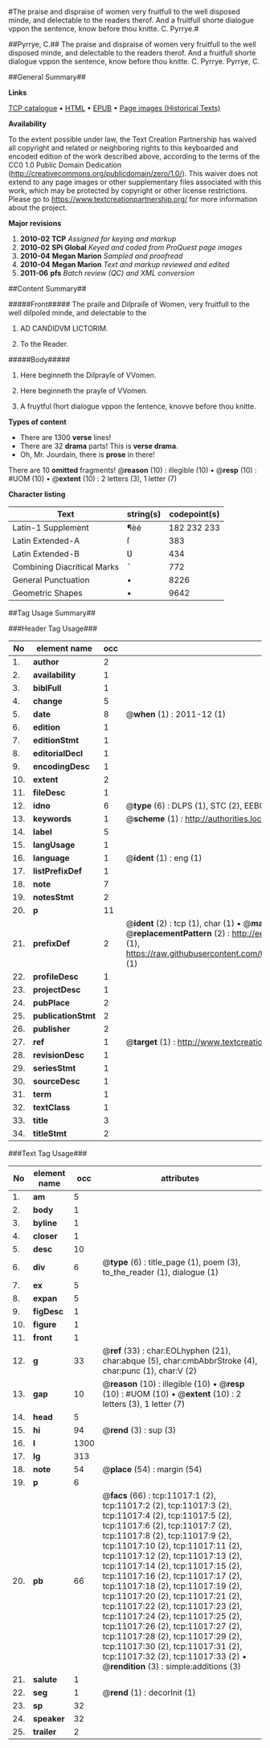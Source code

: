 #The praise and dispraise of women very fruitfull to the well disposed minde, and delectable to the readers therof. And a fruitfull shorte dialogue vppon the sentence, know before thou knitte. C. Pyrrye.#

##Pyrrye, C.##
The praise and dispraise of women very fruitfull to the well disposed minde, and delectable to the readers therof. And a fruitfull shorte dialogue vppon the sentence, know before thou knitte. C. Pyrrye.
Pyrrye, C.

##General Summary##

**Links**

[TCP catalogue](http://www.ota.ox.ac.uk/tcp/)  • 
[HTML](http://tei.it.ox.ac.uk/tcp/Texts-HTML/free/A10/A10244.html)  • 
[EPUB](http://tei.it.ox.ac.uk/tcp/Texts-EPUB/free/A10/A10244.epub) • 
[Page images (Historical Texts)](https://historicaltexts.jisc.ac.uk/eebo-99846078e)

**Availability**

To the extent possible under law, the Text Creation Partnership has waived all copyright and related or neighboring rights to this keyboarded and encoded edition of the work described above, according to the terms of the CC0 1.0 Public Domain Dedication (http://creativecommons.org/publicdomain/zero/1.0/). This waiver does not extend to any page images or other supplementary files associated with this work, which may be protected by copyright or other license restrictions. Please go to https://www.textcreationpartnership.org/ for more information about the project.

**Major revisions**

1. __2010-02__ __TCP__ *Assigned for keying and markup*
1. __2010-02__ __SPi Global__ *Keyed and coded from ProQuest page images*
1. __2010-04__ __Megan Marion__ *Sampled and proofread*
1. __2010-04__ __Megan Marion__ *Text and markup reviewed and edited*
1. __2011-06__ __pfs__ *Batch review (QC) and XML conversion*

##Content Summary##

#####Front#####
The praiſe and Diſpraiſe of Women, very fruitfull to the well diſpoſed minde, and delectable to the 
1. AD CANDIDVM LICTORIM.

1. To the Reader.

#####Body#####

1. Here beginneth the Diſprayſe of VVomen.

1. Here beginneth the prayſe of VVomen.

1. A fruytful ſhort dialogue vppon the ſentence, knovve before thou knitte.

**Types of content**

  * There are 1300 **verse** lines!
  * There are 32 **drama** parts! This is **verse drama**.
  * Oh, Mr. Jourdain, there is **prose** in there!

There are 10 **omitted** fragments! 
 @__reason__ (10) : illegible (10)  •  @__resp__ (10) : #UOM (10)  •  @__extent__ (10) : 2 letters (3), 1 letter (7)

**Character listing**


|Text|string(s)|codepoint(s)|
|---|---|---|
|Latin-1 Supplement|¶èé|182 232 233|
|Latin Extended-A|ſ|383|
|Latin Extended-B|Ʋ|434|
|Combining             Diacritical Marks|̄|772|
|General Punctuation|•|8226|
|Geometric Shapes|▪|9642|

##Tag Usage Summary##

###Header Tag Usage###

|No|element name|occ|attributes|
|---|---|---|---|
|1.|__author__|2||
|2.|__availability__|1||
|3.|__biblFull__|1||
|4.|__change__|5||
|5.|__date__|8| @__when__ (1) : 2011-12 (1)|
|6.|__edition__|1||
|7.|__editionStmt__|1||
|8.|__editorialDecl__|1||
|9.|__encodingDesc__|1||
|10.|__extent__|2||
|11.|__fileDesc__|1||
|12.|__idno__|6| @__type__ (6) : DLPS (1), STC (2), EEBO-CITATION (1), PROQUEST (1), VID (1)|
|13.|__keywords__|1| @__scheme__ (1) : http://authorities.loc.gov/ (1)|
|14.|__label__|5||
|15.|__langUsage__|1||
|16.|__language__|1| @__ident__ (1) : eng (1)|
|17.|__listPrefixDef__|1||
|18.|__note__|7||
|19.|__notesStmt__|2||
|20.|__p__|11||
|21.|__prefixDef__|2| @__ident__ (2) : tcp (1), char (1)  •  @__matchPattern__ (2) : ([0-9\-]+):([0-9IVX]+) (1), (.+) (1)  •  @__replacementPattern__ (2) : http://eebo.chadwyck.com/downloadtiff?vid=$1&page=$2 (1), https://raw.githubusercontent.com/textcreationpartnership/Texts/master/tcpchars.xml#$1 (1)|
|22.|__profileDesc__|1||
|23.|__projectDesc__|1||
|24.|__pubPlace__|2||
|25.|__publicationStmt__|2||
|26.|__publisher__|2||
|27.|__ref__|1| @__target__ (1) : http://www.textcreationpartnership.org/docs/. (1)|
|28.|__revisionDesc__|1||
|29.|__seriesStmt__|1||
|30.|__sourceDesc__|1||
|31.|__term__|1||
|32.|__textClass__|1||
|33.|__title__|3||
|34.|__titleStmt__|2||


###Text Tag Usage###

|No|element name|occ|attributes|
|---|---|---|---|
|1.|__am__|5||
|2.|__body__|1||
|3.|__byline__|1||
|4.|__closer__|1||
|5.|__desc__|10||
|6.|__div__|6| @__type__ (6) : title_page (1), poem (3), to_the_reader (1), dialogue (1)|
|7.|__ex__|5||
|8.|__expan__|5||
|9.|__figDesc__|1||
|10.|__figure__|1||
|11.|__front__|1||
|12.|__g__|33| @__ref__ (33) : char:EOLhyphen (21), char:abque (5), char:cmbAbbrStroke (4), char:punc (1), char:V (2)|
|13.|__gap__|10| @__reason__ (10) : illegible (10)  •  @__resp__ (10) : #UOM (10)  •  @__extent__ (10) : 2 letters (3), 1 letter (7)|
|14.|__head__|5||
|15.|__hi__|94| @__rend__ (3) : sup (3)|
|16.|__l__|1300||
|17.|__lg__|313||
|18.|__note__|54| @__place__ (54) : margin (54)|
|19.|__p__|6||
|20.|__pb__|66| @__facs__ (66) : tcp:11017:1 (2), tcp:11017:2 (2), tcp:11017:3 (2), tcp:11017:4 (2), tcp:11017:5 (2), tcp:11017:6 (2), tcp:11017:7 (2), tcp:11017:8 (2), tcp:11017:9 (2), tcp:11017:10 (2), tcp:11017:11 (2), tcp:11017:12 (2), tcp:11017:13 (2), tcp:11017:14 (2), tcp:11017:15 (2), tcp:11017:16 (2), tcp:11017:17 (2), tcp:11017:18 (2), tcp:11017:19 (2), tcp:11017:20 (2), tcp:11017:21 (2), tcp:11017:22 (2), tcp:11017:23 (2), tcp:11017:24 (2), tcp:11017:25 (2), tcp:11017:26 (2), tcp:11017:27 (2), tcp:11017:28 (2), tcp:11017:29 (2), tcp:11017:30 (2), tcp:11017:31 (2), tcp:11017:32 (2), tcp:11017:33 (2)  •  @__rendition__ (3) : simple:additions (3)|
|21.|__salute__|1||
|22.|__seg__|1| @__rend__ (1) : decorInit (1)|
|23.|__sp__|32||
|24.|__speaker__|32||
|25.|__trailer__|2||
